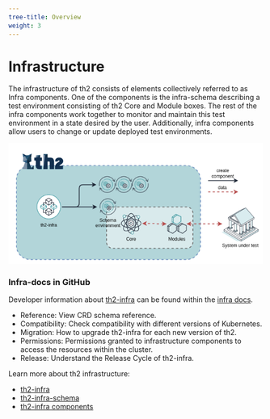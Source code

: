 ```yaml
---
tree-title: Overview
weight: 3
---
```


# Infrastructure

The infrastructure of th2 consists of elements collectively referred to as Infra components. 
One of the components is the infra-schema describing a test environment consisting of th2 <term term='core'>Core</term> and <term term='module'>Module</term> boxes. 
The rest of the infra components work together to monitor and maintain this test environment in a state desired by the user.
Additionally, infra components allow users to change or update deployed test environments.


<!--more-->


![](./th2-infra-2.png)

### Infra-docs in GitHub
Developer information about [th2-infra](https://github.com/th2-net/th2-infra/) can be found within the [infra docs](https://github.com/th2-net/th2-infra/tree/master/docs/). 
- Reference: View CRD schema reference.
- Compatibility: Check compatibility with different versions of Kubernetes.
- Migration: How to upgrade th2-infra for each new version of th2.
- Permissions: Permissions granted to infrastructure components to access the resources within the cluster.
- Release: Understand the Release Cycle of th2-infra.

Learn more about th2 infrastructure:
- [th2-infra](/th2-infra-repository/)
- [th2-infra-schema](/th2-infra-schema/)
- [th2-infra components](/infra-components/)

